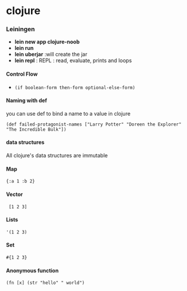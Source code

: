 # clojure

### Leiningen
 + **lein new app clojure-noob**
 + **lein run**
 + **lein uberjar** :will create the jar
 + **lein repl** : REPL : read, evaluate, prints and loops 
 
#### Control Flow 

 + `(if boolean-form
     then-form
     optional-else-form)`
     
#### Naming with def

you can use def to bind a name to a value in clojure

`(def failed-protagonist-names
["Larry Potter" "Doreen the Explorer" "The Incredible Bulk"])`

#### data structures

All clojure's data structures are immutable 

#### Map 

` {:a 1 :b 2} `

#### Vector 

` [1 2 3]`

#### Lists

`'(1 2 3)`

#### Set

`#{1 2 3}`

#### Anonymous function

`(fn [x] (str "hello" " world")`


